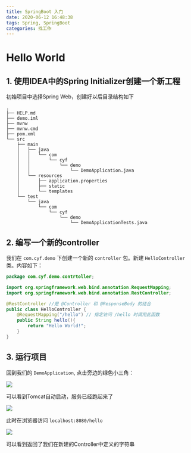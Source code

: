```yaml
---
title: SpringBoot 入门
date: 2020-06-12 16:48:38
tags: Spring, SpringBoot
categories: 找工作
---
```


# Hello World

## 1. 使用IDEA中的Spring Initializer创建一个新工程

初始项目中选择Spring Web，创建好以后目录结构如下

```
.
├── HELP.md
├── demo.iml
├── mvnw
├── mvnw.cmd
├── pom.xml
└── src
    ├── main
    │   ├── java
    │   │   └── com
    │   │       └── cyf
    │   │           └── demo
    │   │               └── DemoApplication.java
    │   └── resources
    │       ├── application.properties
    │       ├── static
    │       └── templates
    └── test
        └── java
            └── com
                └── cyf
                    └── demo
                        └── DemoApplicationTests.java
```

<!--more-->

## 2. 编写一个新的controller

我们在 `com.cyf.demo` 下创建一个新的 `controller` 包。新建 `HelloController` 类。内容如下：

```java
package com.cyf.demo.contrtoller;

import org.springframework.web.bind.annotation.RequestMapping;
import org.springframework.web.bind.annotation.RestController;

@RestController //是 @Controller 和 @ResponseBody 的结合
public class HelloController {
    @RequestMapping("/hello") // 指定访问 /hello 时调用此函数
    public String hello(){
        return "Hello World!";
    }
}
```

## 3. 运行项目

回到我们的 `DemoApplication`, 点击旁边的绿色小三角：

![](/img/2020-06-12-17-28-38.png)

可以看到Tomcat自动启动，服务已经跑起来了

![](img/2020-06-12-17-29-30.png)

此时在浏览器访问 `localhost:8080/hello`

![](img/2020-06-12-17-30-34.png)

可以看到返回了我们在新建的Controller中定义的字符串